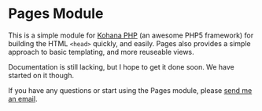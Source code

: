 # Pages Module

This is a simple module for [Kohana PHP](http://kohanaphp.com) (an awesome PHP5 framework) for building the HTML `<head>` quickly, and easily. Pages also provides a simple approach to basic templating, and more reuseable views.

Documentation is still lacking, but I hope to get it done soon. We have started on it though.

If you have any questions or start using the Pages module, please [send me an email](mailto:sam@samsoff.es).